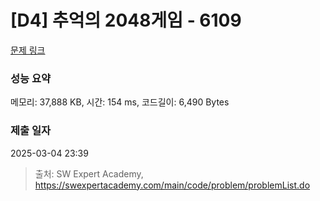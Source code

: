 # [D4] 추억의 2048게임 - 6109 

[문제 링크](https://swexpertacademy.com/main/code/problem/problemDetail.do?contestProbId=AWbrg9uabZsDFAWQ) 

### 성능 요약

메모리: 37,888 KB, 시간: 154 ms, 코드길이: 6,490 Bytes

### 제출 일자

2025-03-04 23:39



> 출처: SW Expert Academy, https://swexpertacademy.com/main/code/problem/problemList.do